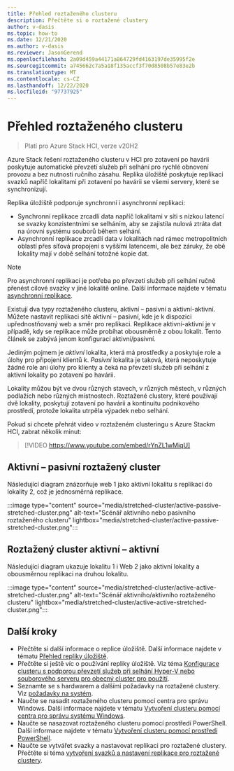 ```yaml
---
title: Přehled roztaženého clusteru
description: Přečtěte si o roztažené clustery
author: v-dasis
ms.topic: how-to
ms.date: 12/21/2020
ms.author: v-dasis
ms.reviewer: JasonGerend
ms.openlocfilehash: 2a09d459a44171a864729fd4163197de35995f2e
ms.sourcegitcommit: a745662c7a5a18f135accf3f70d8508b57e83e2b
ms.translationtype: MT
ms.contentlocale: cs-CZ
ms.lasthandoff: 12/22/2020
ms.locfileid: "97737925"
---
```

# <a name="stretched-clusters-overview"></a>Přehled roztaženého clusteru

> Platí pro Azure Stack HCI, verze v20H2

Azure Stack řešení roztaženého clusteru v HCI pro zotavení po havárii poskytuje automatické převzetí služeb při selhání pro rychlé obnovení provozu a bez nutnosti ručního zásahu. Replika úložiště poskytuje replikaci svazků napříč lokalitami při zotavení po havárii se všemi servery, které se synchronizují.

Replika úložiště podporuje synchronní i asynchronní replikaci:

- Synchronní replikace zrcadlí data napříč lokalitami v síti s nízkou latencí se svazky konzistentními se selháním, aby se zajistila nulová ztráta dat na úrovni systému souborů během selhání.
- Asynchronní replikace zrcadlí data v lokalitách nad rámec metropolitních oblastí přes síťová propojení s vyššími latencemi, ale bez záruky, že obě lokality mají v době selhání totožné kopie dat.

>[!NOTE]
> Pro asynchronní replikaci je potřeba po převzetí služeb při selhání ručně přenést cílové svazky v jiné lokalitě online. Další informace najdete v tématu [asynchronní replikace](https://docs.microsoft.com/windows-server/storage/storage-replica/storage-replica-overview#asynchronous-replication).

Existují dva typy roztaženého clusteru, aktivní – pasivní a aktivní-aktivní. Můžete nastavit replikaci sítě aktivní – pasivní, kde je k dispozici upřednostňovaný web a směr pro replikaci. Replikace aktivní-aktivní je v případě, kdy se replikace může probíhat obousměrně z obou lokalit. Tento článek se zabývá jenom konfigurací aktivní/pasivní.

Jediným pojmem je *aktivní* lokalita, která má prostředky a poskytuje role a úlohy pro připojení klientů k. *Pasivní* lokalita je taková, která neposkytuje žádné role ani úlohy pro klienty a čeká na převzetí služeb při selhání z aktivní lokality po zotavení po havárii.

Lokality můžou být ve dvou různých stavech, v různých městech, v různých podlažích nebo různých místnostech. Roztažené clustery, které používají dvě lokality, poskytují zotavení po havárii a kontinuitu podnikového prostředí, protože lokalita utrpěla výpadek nebo selhání.

Pokud si chcete přehrát video v roztaženém clusteringu s Azure Stackm HCI, zabrat několik minut:
> [!VIDEO https://www.youtube.com/embed/rYnZL1wMiqU]

## <a name="active-passive-stretched-cluster"></a>Aktivní – pasivní roztažený cluster

Následující diagram znázorňuje web 1 jako aktivní lokalitu s replikací do lokality 2, což je jednosměrná replikace.

:::image type="content" source="media/stretched-cluster/active-passive-stretched-cluster.png" alt-text="Scénář aktivního nebo pasivního roztaženého clusteru"  lightbox="media/stretched-cluster/active-passive-stretched-cluster.png":::

## <a name="active-active-stretched-cluster"></a>Roztažený cluster aktivní – aktivní

Následující diagram ukazuje lokalitu 1 i Web 2 jako aktivní lokality a obousměrnou replikaci na druhou lokalitu.

:::image type="content" source="media/stretched-cluster/active-active-stretched-cluster.png" alt-text="Scénář aktivního/aktivního roztaženého clusteru" lightbox="media/stretched-cluster/active-active-stretched-cluster.png":::

## <a name="next-steps"></a>Další kroky

- Přečtěte si další informace o replice úložiště. Další informace najdete v tématu [Přehled repliky úložiště](https://docs.microsoft.com/windows-server/storage/storage-replica/storage-replica-overview).
- Přečtěte si ještě víc o používání repliky úložiště. Viz téma [Konfigurace clusteru s podporou převzetí služeb při selhání Hyper-V nebo souborového serveru pro obecný cluster pro použití](https://docs.microsoft.com/windows-server/storage/storage-replica/stretch-cluster-replication-using-shared-storage#configure-a-hyper-v-failover-cluster-or-a-file-server-for-a-general-use-cluster).
- Seznamte se s hardwarem a dalšími požadavky na roztažené clustery. Viz [požadavky na systém](system-requirements.md).
- Naučte se nasadit roztaženého clusteru pomocí centra pro správu Windows. Další informace najdete v tématu [Vytvoření clusteru pomocí centra pro správu systému Windows](../deploy/create-cluster.md).
- Naučte se nasazovat roztaženého clusteru pomocí prostředí PowerShell. Další informace najdete v tématu [Vytvoření clusteru pomocí prostředí PowerShell](../deploy/create-cluster-powershell.md).
- Naučte se vytvářet svazky a nastavovat replikaci pro roztažené clustery. Přečtěte si téma [vytvoření svazků a nastavení replikace pro roztažené clustery](../manage/create-stretched-volumes.md).
